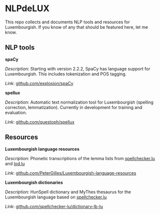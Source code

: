 # NLPdeLUX

This repo collects and documents NLP tools and resources for Luxembourgish. If you know of any that should be featured here, let me know.

## NLP tools

**spaCy**

*Description*: Starting with version 2.2.2, SpaCy has language support for Luxembourgish. This includes tokenization and POS tagging.

*Link*: [github.com/explosion/spaCy](https://github.com/explosion/spaCy)

**spellux**

*Description*: Automatic text normalization tool for Luxembourgish (spelling correction, lemmatization). Currently in development for training and evaluation. 

*Link*: [github.com/questoph/spellux](https://github.com/questoph/spellux)

## Resources

**Luxembourgish language resources**

*Description*: Phonetic transcriptions of the lemma lists from [spellchecker.lu](spellchecker.lu) and [lod.lu](lod.lu)

*Link*: [github.com/PeterGilles/Luxembourgish-language-resources](https://github.com/PeterGilles/Luxembourgish-language-resources)

**Luxembourgish dictionaries**

*Description*: HunSpell dictionary and MyThes thesaurus for the Luxembourgish language based on [spellchecker.lu](https://spellchecker.lu)

*Link*: [github.com/spellchecker-lu/dictionary-lb-lu](https://github.com/spellchecker-lu/dictionary-lb-lu)
